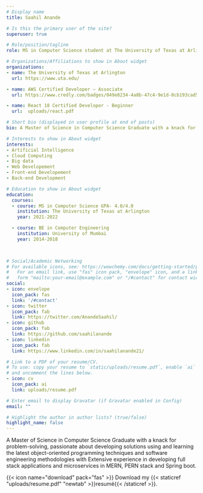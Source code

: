 ```yaml
---
# Display name
title: Saahil Anande

# Is this the primary user of the site?
superuser: true

# Role/position/tagline
role: MS in Computer Science student at The University of Texas at Arlington

# Organizations/Affiliations to show in About widget
organizations:
- name: The University of Texas at Arlington
  url: https://www.uta.edu/

- name: AWS Certified Developer – Associate
  url: https://www.credly.com/badges/049e8234-4a8b-47c4-9e1d-8cb193cad538/public_url

- name: React 18 Certified Developer - Beginner
  url:  uploads/react.pdf

# Short bio (displayed in user profile at end of posts)
bio: A Master of Science in Computer Science Graduate with a knack for problem-solving, passionate about developing solutions using and learning the latest object-oriented programming techniques and software engineering methodologies with Extensive experience in developing full stack applications and microservices in MERN, PERN stack and Spring boot.

# Interests to show in About widget
interests:
- Artificial Intelligence
- Cloud Computing
- Big data
- Web Developement
- Front-end Developement
- Back-end Development 

# Education to show in About widget
education:
  courses:
  - course: MS in Computer Science GPA- 4.0/4.0
    institution: The University of Texas at Arlington
    year: 2021-2022

  - course: BE in Computer Engineering
    institution: University of Mumbai
    year: 2014-2018
  


# Social/Academic Networking
# For available icons, see: https://wowchemy.com/docs/getting-started/page-builder/#icons
#   For an email link, use "fas" icon pack, "envelope" icon, and a link in the
#   form "mailto:your-email@example.com" or "/#contact" for contact widget.
social:
- icon: envelope
  icon_pack: fas
  link: '/#contact'
- icon: twitter
  icon_pack: fab
  link: https://twitter.com/AnandeSaahil/
- icon: github
  icon_pack: fab
  link: https://github.com/saahilanande
- icon: linkedin
  icon_pack: fab
  link: https://www.linkedin.com/in/saahilanande21/

# Link to a PDF of your resume/CV.
# To use: copy your resume to `static/uploads/resume.pdf`, enable `ai` icons in `params.toml`, 
# and uncomment the lines below.
- icon: cv
  icon_pack: ai
  link: uploads/resume.pdf

# Enter email to display Gravatar (if Gravatar enabled in Config)
email: ""

# Highlight the author in author lists? (true/false)
highlight_name: false
---
```


A Master of Science in Computer Science Graduate with a knack for problem-solving, passionate about developing solutions using and learning the latest object-oriented programming techniques and software engineering methodologies with Extensive experience in developing full stack applications and microservices in MERN, PERN stack and Spring boot.

{{< icon name="download" pack="fas" >}} Download my {{< staticref "uploads/resume.pdf" "newtab" >}}resumé{{< /staticref >}}.
